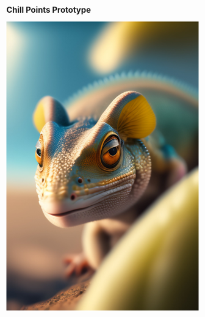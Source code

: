 
## Chill Points Prototype


![Chill Points prototype](https://github.com/bazzarelli/chill-points/blob/main/public/images/chill-lizard.jpg?raw=true)
